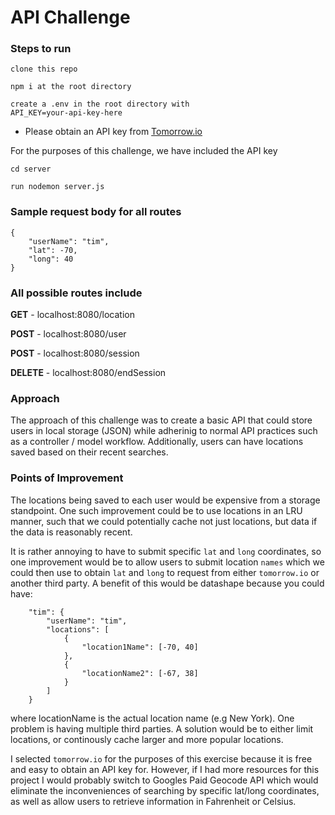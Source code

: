 # API Challenge

### Steps to run

```
clone this repo

```
```
npm i at the root directory
```
```
create a .env in the root directory with
API_KEY=your-api-key-here
```
- Please obtain an API key from [Tomorrow.io](https://www.tomorrow.io/weather-api)

For the purposes of this challenge, we have included the API key
```
cd server
```
```
run nodemon server.js
```

### Sample request body for all routes

```
{
    "userName": "tim",
    "lat": -70,
    "long": 40
}
```

### All possible routes include

**GET** - localhost:8080/location

**POST** - localhost:8080/user

**POST** - localhost:8080/session

**DELETE** - localhost:8080/endSession

### Approach

The approach of this challenge was to create a basic API that could store users in local storage (JSON) while adherinig to normal
API practices such as a controller / model workflow. Additionally, users can have locations saved based on their recent searches.

### Points of Improvement

The locations being saved to each user would be expensive from a storage standpoint. One such improvement could be to use locations
in an LRU manner, such that we could potentially cache not just locations, but data if the data is reasonably recent.

It is rather annoying to have to submit specific `lat` and `long` coordinates, so one improvement would be to allow users to submit location `names` which we could then use to obtain `lat` and `long` to request from either `tomorrow.io` or another third party. A benefit of this would be datashape 
because you could have:

```
    "tim": {
        "userName": "tim",
        "locations": [
            {
                "location1Name": [-70, 40]
            },
            {
                "locationName2": [-67, 38]
            }
        ]
    }
```
where locationName is the actual location name (e.g New York). One problem is having multiple third parties. A solution would be to either limit locations, or continously cache larger and more popular locations.

I selected `tomorrow.io` for the purposes of this exercise because it is free and easy to obtain an API key for. However, if I had more resources for this project I would probably switch to Googles Paid Geocode API which would eliminate the inconveniences of searching by specific lat/long coordinates, as well as allow users to retrieve information in Fahrenheit or Celsius.
